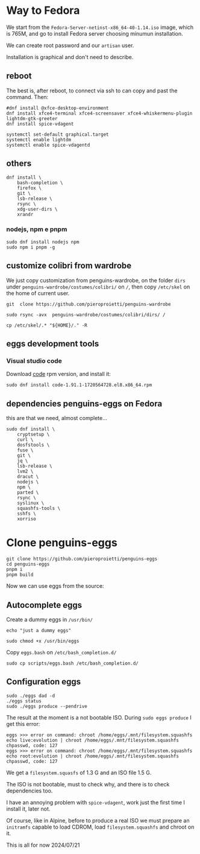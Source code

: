 # Way to Fedora
We start from the `Fedora-Server-netinst-x86_64-40-1.14.iso` image, which is 765M, and go to install Fedora server choosing minumun installation.

We can create root password and our `artisan` user.

Installation is graphical and don't need to describe.


## reboot
The best is, after reboot, to connect via ssh to can copy and past the command. Then:

```
#dnf install @xfce-desktop-environment
dnf install xfce4-terminal xfce4-screensaver xfce4-whiskermenu-plugin lightdm-gtk-greeter
dnf install spice-vdagent

systemctl set-default graphical.target 
systemctl enable lightdm
systemctl enable spice-vdagentd

```

## others
```
dnf install \
    bash-completion \
    firefox \
    git \
    lsb-release \
    rsync \
    xdg-user-dirs \
    xrandr 

```


### nodejs, npm e pnpm
```
sudo dnf install nodejs npm
sudo npm i pnpm -g

```


## customize colibri from wardrobe
We just copy customization from penguins-wardrobe, on the folder `dirs` under `penguins-wardrobe/costumes/colibri/` on `/`, then copy `/etc/skel` on the home of current user.

```
git  clone https://github.com/pieroproietti/penguins-wardrobe

sudo rsync -avx  penguins-wardrobe/costumes/colibri/dirs/ /

cp /etc/skel/.* "${HOME}/." -R

```
## eggs development tools

### Visual studio code
Download [code](https://code.visualstudio.com/download) rpm version, and install it:
```
sudo dnf install code-1.91.1-1720564728.el8.x86_64.rpm 

```


## dependencies penguins-eggs on Fedora
this are that we need, almost complete... 

```
sudo dnf install \
    cryptsetup \
    curl \
    dosfstools \
    fuse \
    git \
    jq \
    lsb-release \
    lvm2 \
    dracut \
    nodejs \
    npm \
    parted \
    rsync \
    syslinux \
    squashfs-tools \
    sshfs \
    xorriso

```


# Clone penguins-eggs
```
git clone https://github.com/pieroproietti/penguins-eggs
cd penguins-eggs
pnpm i
pnpm build

```

Now we can use eggs from the source:

## Autocomplete eggs
Create a dummy eggs in `/usr/bin/`

```
echo "just a dummy eggs"

```

```
sudo chmod +x /usr/bin/eggs
```

Copy `eggs.bash` on `/etc/bash_completion.d/`

```
sudo cp scripts/eggs.bash /etc/bash_completion.d/

```

## Configuration eggs

```
sudo ./eggs dad -d
./eggs status
sudo ./eggs produce --pendrive

```

The result at the moment is a not bootable ISO. 
During `sudo eggs produce` I get this error:
```
eggs >>> error on command: chroot /home/eggs/.mnt/filesystem.squashfs echo live:evolution | chroot /home/eggs/.mnt/filesystem.squashfs chpasswd, code: 127
eggs >>> error on command: chroot /home/eggs/.mnt/filesystem.squashfs echo root:evolution | chroot /home/eggs/.mnt/filesystem.squashfs chpasswd, code: 127
```

We get a `filesystem.squasfs` of 1.3 G and an ISO file 1.5 G.

The ISO is not bootable, must to check why, and there is to check dependencies too.

I have an annoying problem with `spice-vdagent`, work just the first time I install it, later not. 

Of course, like in Alpine, before to produce a real ISO we must prepare an `initramfs` capable to load CDROM, load `filesystem.squashfs` and chroot on it.

This is all for now 2024/07/21 

